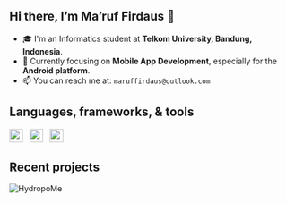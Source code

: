 ## Hi there, I’m Ma’ruf Firdaus 👋

* 🎓 I'm an Informatics student at **Telkom University, Bandung, Indonesia**.
* 🌱 Currently focusing on **Mobile App Development**, especially for the **Android platform**.
* 📫 You can reach me at: `maruffirdaus@outlook.com`

## Languages, frameworks, & tools

<img src="https://github.com/user-attachments/assets/ba9bc2b6-6050-40b0-a173-d0c0ea1d8e1d" height="24"> &nbsp; <img src="https://github.com/user-attachments/assets/96f7b1be-a184-4b72-b059-88177cd6bd6e" height="24"> &nbsp; <img src="https://github.com/user-attachments/assets/507f5427-32c0-41eb-b914-bb751f3812e0" height="24">

## Recent projects

![HydropoMe](https://github.com/user-attachments/assets/8482abf3-7058-4ad0-96c9-abab2f5efefc)
